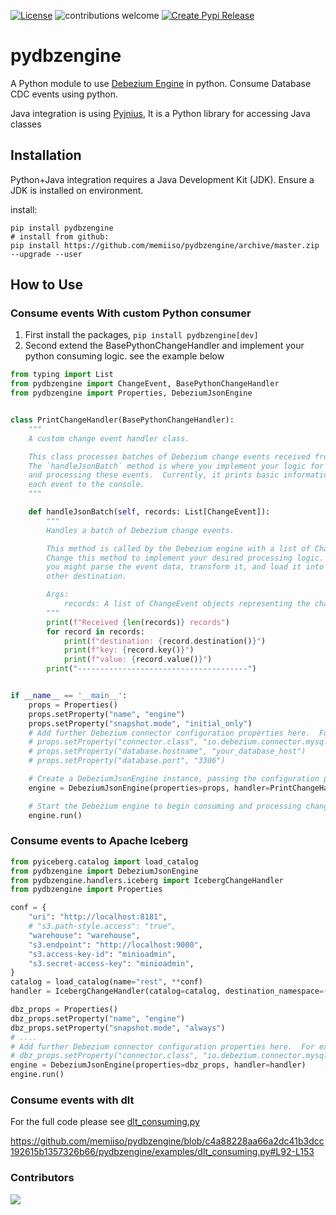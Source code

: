 [![License](http://img.shields.io/:license-apache%202.0-brightgreen.svg)](http://www.apache.org/licenses/LICENSE-2.0.html)
![contributions welcome](https://img.shields.io/badge/contributions-welcome-brightgreen.svg?style=flat)
[![Create Pypi Release](https://github.com/memiiso/pydbzengine/actions/workflows/release.yml/badge.svg)](https://github.com/memiiso/pydbzengine/actions/workflows/release.yml)
# pydbzengine

A Python module to use [Debezium Engine](https://debezium.io/) in python. Consume Database CDC events using python.

Java integration is using [Pyjnius](https://pyjnius.readthedocs.io/en/latest/), It is a Python library for accessing
Java classes

## Installation

Python+Java integration requires a Java Development Kit (JDK). Ensure a JDK is installed on environment.

install:

```shell
pip install pydbzengine
# install from github:
pip install https://github.com/memiiso/pydbzengine/archive/master.zip --upgrade --user
```

## How to Use

### Consume events With custom Python consumer

1. First install the packages, `pip install pydbzengine[dev]`
3. Second extend the BasePythonChangeHandler and implement your python consuming logic. see the example below

```python
from typing import List
from pydbzengine import ChangeEvent, BasePythonChangeHandler
from pydbzengine import Properties, DebeziumJsonEngine


class PrintChangeHandler(BasePythonChangeHandler):
    """
    A custom change event handler class.

    This class processes batches of Debezium change events received from the engine.
    The `handleJsonBatch` method is where you implement your logic for consuming
    and processing these events.  Currently, it prints basic information about
    each event to the console.
    """

    def handleJsonBatch(self, records: List[ChangeEvent]):
        """
        Handles a batch of Debezium change events.

        This method is called by the Debezium engine with a list of ChangeEvent objects.
        Change this method to implement your desired processing logic.  For example,
        you might parse the event data, transform it, and load it into a database or
        other destination.

        Args:
            records: A list of ChangeEvent objects representing the changes captured by Debezium.
        """
        print(f"Received {len(records)} records")
        for record in records:
            print(f"destination: {record.destination()}")
            print(f"key: {record.key()}")
            print(f"value: {record.value()}")
        print("--------------------------------------")


if __name__ == '__main__':
    props = Properties()
    props.setProperty("name", "engine")
    props.setProperty("snapshot.mode", "initial_only")
    # Add further Debezium connector configuration properties here.  For example:
    # props.setProperty("connector.class", "io.debezium.connector.mysql.MySqlConnector")
    # props.setProperty("database.hostname", "your_database_host")
    # props.setProperty("database.port", "3306")

    # Create a DebeziumJsonEngine instance, passing the configuration properties and the custom change event handler.
    engine = DebeziumJsonEngine(properties=props, handler=PrintChangeHandler())

    # Start the Debezium engine to begin consuming and processing change events.
    engine.run()

```
### Consume events to Apache Iceberg

```python
from pyiceberg.catalog import load_catalog
from pydbzengine import DebeziumJsonEngine
from pydbzengine.handlers.iceberg import IcebergChangeHandler
from pydbzengine import Properties

conf = {
    "uri": "http://localhost:8181",
    # "s3.path-style.access": "true",
    "warehouse": "warehouse",
    "s3.endpoint": "http://localhost:9000",
    "s3.access-key-id": "minioadmin",
    "s3.secret-access-key": "minioadmin",
}
catalog = load_catalog(name="rest", **conf)
handler = IcebergChangeHandler(catalog=catalog, destination_namespace=("iceberg", "debezium_cdc_data",))

dbz_props = Properties()
dbz_props.setProperty("name", "engine")
dbz_props.setProperty("snapshot.mode", "always")
# ....
# Add further Debezium connector configuration properties here.  For example:
# dbz_props.setProperty("connector.class", "io.debezium.connector.mysql.MySqlConnector")
engine = DebeziumJsonEngine(properties=dbz_props, handler=handler)
engine.run()
```


### Consume events with dlt 
For the full code please see [dlt_consuming.py](pydbzengine/examples/dlt_consuming.py)

https://github.com/memiiso/pydbzengine/blob/c4a88228aa66a2dc41b3dcc192615b1357326b66/pydbzengine/examples/dlt_consuming.py#L92-L153

### Contributors

<a href="https://github.com/memiiso/pydbzengine/graphs/contributors">
  <img src="https://contributors-img.web.app/image?repo=memiiso/pydbzengine" />
</a>

